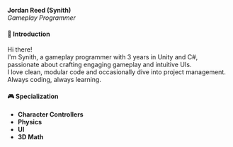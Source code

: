 **Jordan Reed (Synith)** <br> _Gameplay Programmer_

#### 👋 Introduction
Hi there! <br> I'm Synith, a gameplay programmer with 3 years in Unity and C#, passionate about crafting engaging gameplay and intuitive UIs. <br> I love clean, modular code and occasionally dive into project management. <br> Always coding, always learning.

#### 🎮 Specialization
- **Character Controllers**
- **Physics**
- **UI**
- **3D Math**
<!---
#### 💼 Notable Projects
- **_Tape to Tape_** - a hockey roguelite on steam. <br>
  - **Stats**: persistent stats across all game modes
  - **Customization**: create and customize new skaters and teams.
  - **Map Generator**: procedurally generated maps for campaign

#### 📫 How to reach me ...
  - [discord](https://discord.gg/BbYnSQ55dP)
  - [email](jordan@synith.dev)
--->
<!---
synith/synith is a ✨ special ✨ repository because its `README.md` (this file) appears on your GitHub profile.
You can click the Preview link to take a look at your changes.
--->
